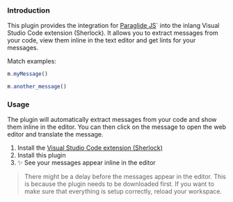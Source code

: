### Introduction

This plugin provides the integration for [Paraglide JS](https://inlang.com/m/gerre34r/library-inlang-paraglideJs)` into the inlang Visual Studio Code extension (Sherlock). It allows you to extract messages from your code, view them inline in the text editor and get lints for your messages.

Match examples:
```ts
m.myMessage()
```
```ts
m.another_message()
```


### Usage

The plugin will automatically extract messages from your code and show them inline in the editor. You can then click on the message to open the web editor and translate the message.

1. Install the [Visual Studio Code extension (Sherlock)](https://inlang.com/m/r7kp499g)
2. Install this plugin
3. ✨ See your messages appear inline in the editor

> There might be a delay before the messages appear in the editor. This is because the plugin needs to be downloaded first. If you want to make sure that everything is setup correctly, reload your workspace.

